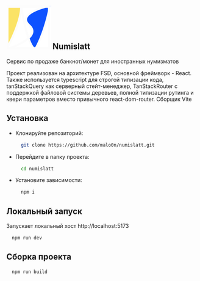 ## ![Alt text](src/shared/image/icons/logoWhite.svg) Numislatt

Сервис по продаже банкнот/монет для иностранных нумизматов

Проект реализован на архитектуре FSD, основной фреймворк - React. Также используется typescript для строгой типизации кода, tanStackQuery как серверный стейт-менеджер, TanStackRouter с поддержкой файловой системы деревьев, полной типизации рутинга и квери параметров вместо привычного react-dom-router. Сборщик Vite

## Установка

- Клонируйте репозиторий:

  ```bash
    git clone https://github.com/malo0n/numislatt.git
  ```

- Перейдите в папку проекта:

  ```bash
    cd numislatt
  ```

- Установите зависимости:
  ```bash
    npm i
  ```

## Локальный запуск

Запускает локальный хост http://localhost:5173

```bash
  npm run dev
```

## Сборка проекта

```bash
  npm run build
```
